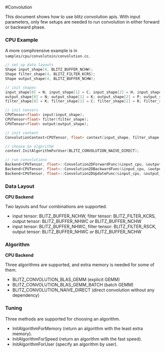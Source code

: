 #Convolution

This document shows how to use blitz convolution apis. With input parameters, only few setups are needed to run convolution in either forward or backward phase.

### CPU Example

A more comphrensive example is in `samples/cpu/convolutoin/convolution.cc`.

```C++
// set up data layouts
Shape input_shape(4, BLITZ_BUFFER_NCHW);
Shape filter_shape(4, BLITZ_FILTER_KCRS);
Shape output_shape(4, BLITZ_BUFFER_NCHW);

// init shapes
input_shape[0] = N; input_shape[1] = C; input_shape[2] = H; input_shape[3] = W;
output_shape[0] = N; output_shape[1] = K; output_shape[2] = P; output_shape[3] = Q;
filter_shape[0] = K; filter_shape[1] = C; filter_shape[2] = R; filter_shape[3] = S;

// init tensors
CPUTensor<float> input(input_shape);
CPUTensor<float> filter(filter_shape);
CPUTensor<float> output(output_shape);

// init context
ConvolutionContext<CPUTensor, float> context(input_shape, filter_shape, pad_h, pad_w, str_h, str_w);

// choose an algorithm
context.InitAlgorithmForUser(BLITZ_CONVOLUTION_NAIVE_DIRECT);

// run convolutions
Backend<CPUTensor, float>::Convolution2DForwardFunc(&input_cpu, &output_cpu, &filter_cpu, &context); 
Backend<CPUTensor, float>::Convolution2DBackwardFunc(&input_cpu, &output_cpu, &filter_cpu, &context); 
Backend<CPUTensor, float>::Convolution2DUpdateFunc(&input_cpu, &output_cpu, &filter_cpu, &context); 
```

### Data Layout

**CPU Backend**

Two layouts and four combinations are supported.

- input tensor: BLITZ_BUFFER_NCHW, filter tensor: BLITZ_FILTER_KCRS, output tensor: BLITZ_BUFFER_NHWC *or* BLITZ_BUFFER_NCHW
- input tensor: BLITZ_BUFFER_NHWC, filter tensor: BLITZ_FILTER_RSCK, output tensor: BLITZ_BUFFER_NHWC *or* BLITZ_BUFFER_NCHW

### Algorithm

**CPU Backend**

Three algorithms are supported, and extra memory is needed for some of them.

- BLITZ_CONVOLUTION_BLAS_GEMM (explicit GEMM)
- BLITZ_CONVOLUTION_BLAS_GEMM_BATCH (batch GEMM)
- BLITZ_CONVOLUTION_NAIVE_DIRECT (direct convolution without any dependency)

### Tuning

Three methods are supported for choosing an algorithm.

- InitAlgorithmForMemory (return an algorithm with the least extra memory).
- InitAlgorithmForSpeed (return an algorithm with the fast speed).
- InitAlgorithmForUser (specify an algorithm by user).

